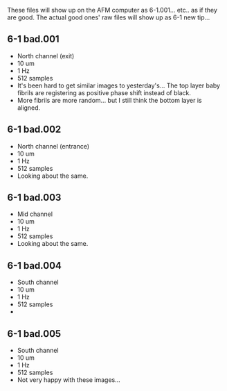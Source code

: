 These files will show up on the AFM computer as 6-1.001... etc.. as if they are good. The actual good ones' raw files will show up as 6-1 new tip...

## 6-1 bad.001
* North channel (exit)
* 10 um
* 1 Hz
* 512 samples
* It's been hard to get similar images to yesterday's... The top layer baby fibrils are registering as positive phase shift instead of black.
* More fibrils are more random... but I still think the bottom layer is aligned.


## 6-1 bad.002
* North channel (entrance)
* 10 um
* 1 Hz
* 512 samples
* Looking about the same.

## 6-1 bad.003
* Mid channel
* 10 um
* 1 Hz
* 512 samples
* Looking about the same.

## 6-1 bad.004
* South channel
* 10 um
* 1 Hz
* 512 samples
* 

## 6-1 bad.005
* South channel
* 10 um
* 1 Hz
* 512 samples
* Not very happy with these images...
